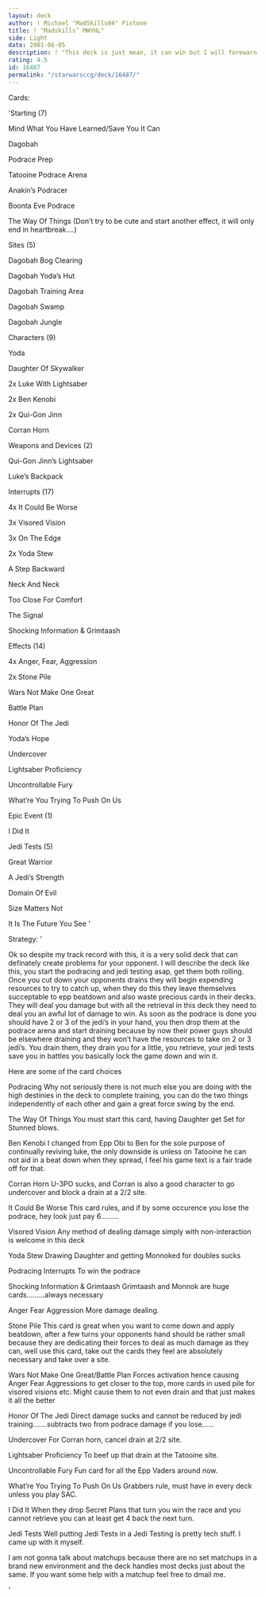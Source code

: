 ```yaml
---
layout: deck
author: ! Michael "MadSkills84" Pistone
title: ! "Madskills’ MWYHL"
side: Light
date: 2001-06-05
description: ! "This deck is just mean, it can win but I will forewarn you, you must know every card on table and remember everything they do, you also need to play fast because of the possibility of a time out."
rating: 4.5
id: 16487
permalink: "/starwarsccg/deck/16487/"
---
```

Cards: 

'Starting (7)

Mind What You Have Learned/Save You It Can

Dagobah

Podrace Prep

Tatooine Podrace Arena

Anakin’s Podracer

Boonta Eve Podrace

The Way Of Things (Don’t try to be cute and start another effect, it will only end in heartbreak....)


Sites (5)

Dagobah Bog Clearing

Dagobah Yoda’s Hut

Dagobah Training Area

Dagobah Swamp

Dagobah Jungle


Characters (9)

Yoda

Daughter Of Skywalker

2x Luke With Lightsaber

2x Ben Kenobi

2x Qui-Gon Jinn

Corran Horn


Weapons and Devices (2)

Qui-Gon Jinn’s Lightsaber

Luke’s Backpack


Interrupts (17)

4x It Could Be Worse

3x Visored Vision

3x On The Edge

2x Yoda Stew

A Step Backward

Neck And Neck

Too Close For Comfort

The Signal

Shocking Information & Grimtaash


Effects (14)

4x Anger, Fear, Aggression

2x Stone Pile

Wars Not Make One Great

Battle Plan

Honor Of The Jedi

Yoda’s Hope

Undercover

Lightsaber Proficiency

Uncontrollable Fury

What’re You Trying To Push On Us


Epic Event (1)

I Did It


Jedi Tests (5)

Great Warrior

A Jedi’s Strength

Domain Of Evil

Size Matters Not

It Is The Future You See '

Strategy: '

Ok so despite my track record with this, it is a very solid deck that can definately create problems for your opponent.  I will describe the deck like this, you start the podracing and jedi testing asap, get them both rolling.  Once you cut down your opponents drains they will begin expending resources to try to catch up, when they do this they leave themselves succeptable to epp beatdown and also waste precious cards in their decks.  They will deal you damage but with all the retrieval in this deck they need to deal you an awful lot of damage to win.  As soon as the podrace is done you should have 2 or 3 of the jedi’s in your hand, you then drop them at the podrace arena and start draining because by now their power guys should be elsewhere draining and they won’t have the resources to take on 2 or 3 jedi’s.  You drain them, they drain you for a little, you retrieve, your jedi tests save you in battles you basically lock the game down and win it.


Here are some of the card choices

Podracing Why not seriously there is not much else you are doing with the high destinies in the deck to complete training, you can do the two things independently of each other and gain a great force swing by the end.


The Way Of Things You must start this card, having Daughter get Set for Stunned blows.


Ben Kenobi I changed from Epp Obi to Ben for the sole purpose of continually reviving luke, the only downside is unless on Tatooine he can not aid in a beat down when they spread, I feel his game text is a fair trade off for that.


Corran Horn U-3PO sucks, and Corran is also a good character to go undercover and block a drain at a 2/2 site.


It Could Be Worse This card rules, and if by some occurence you lose the podrace, hey look just pay 6.........


Visored Vision Any method of dealing damage simply with non-interaction is welcome in this deck


Yoda Stew Drawing Daughter and getting Monnoked for doubles sucks


Podracing Interrupts To win the podrace


Shocking Information & Grimtaash Grimtaash and Monnok are huge cards.........always necessary


Anger Fear Aggression More damage dealing.


Stone Pile This card is great when you want to come down and apply beatdown, after a few turns your opponents hand should be rather small because they are dedicating their forces to deal as much damage as they can, well use this card, take out the cards they feel are absolutely necessary and take over a site.


Wars Not Make One Great/Battle Plan Forces activation hence causing Anger Fear Aggressions to get closer to the top, more cards in used pile for visored visions etc.  Might cause them to not even drain and that just makes it all the better


Honor Of The Jedi Direct damage sucks and cannot be reduced by jedi training.......subtracts two from podrace damage if you lose......


Undercover For Corran horn, cancel drain at 2/2 site.


Lightsaber Proficiency To beef up that drain at the Tatooine site.


Uncontrollable Fury Fun card for all the Epp Vaders around now.


What’re You Trying To Push On Us Grabbers rule, must have in every deck unless you play SAC.


I Did It When they drop Secret Plans that turn you win the race and you cannot retrieve you can at least get 4 back the next turn.


Jedi Tests Well putting Jedi Tests in a Jedi Testing is pretty tech stuff.  I came up with it myself.


I am not gonna talk about matchups because there are no set matchups in a brand new environment and the deck handles most decks just about the same.  If you want some help with a matchup feel free to dmail me.

'
